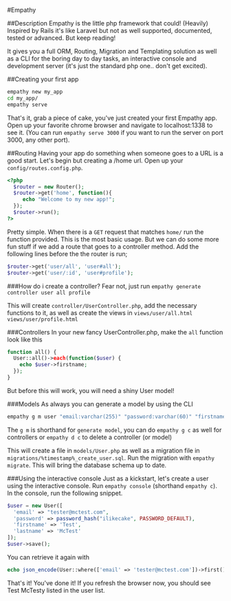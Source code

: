 #Empathy

##Description
Empathy is the little php framework that could! (Heavily) Inspired by Rails it's like Laravel but not as well supported, documented, tested or advanced. But keep reading!

It gives you a full ORM, Routing, Migration and Templating solution as well as a CLI for the boring day to day tasks, an interactive console and development server (it's just the standard php one.. don't get excited).

##Creating your first app
```sh
empathy new my_app
cd my_app/
empathy serve
```
That's it, grab a piece of cake, you've just created your first Empathy app. Open up your favorite chrome browser and navigate to localhost:1338 to see it. (You can run `empathy serve 3000` if you want to run the server on port 3000, any other port).


##Routing
Having your app do something when someone goes to a URL is a good start. Let's begin but creating a /home url. Open up your `config/routes.config.php`. 

```php
<?php
  $router = new Router();
  $router->get('home', function(){
     echo "Welcome to my new app!";
  });
  $router->run();
?>
```

Pretty simple. When there is a `GET` request that matches `home/` run the function provided. This is the most basic usage. But we can do some more fun stuff if we add a route that goes to a controller method. Add the following lines before the the router is run;

```php
$router->get('user/all', 'user#all');
$router->get('user/:id', 'user#profile');
```

###How do i create a controller?
Fear not, just run `empathy generate controller user all profile`

This will create `controller/UserController.php`, add the necessary functions to it, as well as create the views in `views/user/all.html` `views/user/profile.html`

###Controllers
In your new fancy UserController.php, make the `all` function look like this

```php
function all() {
  User::all()->each(function($user) {
    echo $user->firstname;
  });
}
```

But before this will work, you will need a shiny User model!

###Models
As always you can generate a model by using the CLI 
```sh
empathy g m user "email:varchar(255)" "password:varchar(60)" "firstname:varhar(25)" "lastname:varchar(25)"
```

The `g m` is shorthand for `generate model`, you can do `empathy g c` as well for controllers or `empathy d c` to delete a controller (or model)

This will create a file in `models/User.php` as well as a migration file in `migrations/%timestamp%_create_user.sql`. Run the migration with `empathy migrate`. This will bring the database schema up to date.

###Using the interactive console
Just as a kickstart, let's create a user using the interactive console. Run `empathy console` (shorthand `empathy c`).
In the console, run the following snippet.

```php
$user = new User([
  'email' => "tester@mctest.com",
  'password' => password_hash("ilikecake", PASSWORD_DEFAULT),
  'firstname' => 'Test',
  'lastname' => 'McTest'
]);
$user->save();
```

You can retrieve it again with

```php
echo json_encode(User::where(['email' => 'tester@mctest.com'])->first());
```

That's it! You've done it! If you refresh the browser now, you should see Test McTesty listed in the user list.
